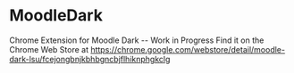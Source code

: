 # MoodleDark
Chrome Extension for Moodle Dark -- Work in Progress
Find it on the Chrome Web Store at https://chrome.google.com/webstore/detail/moodle-dark-lsu/fcejongbnjkbhbgncbjflhiknphgkclg
